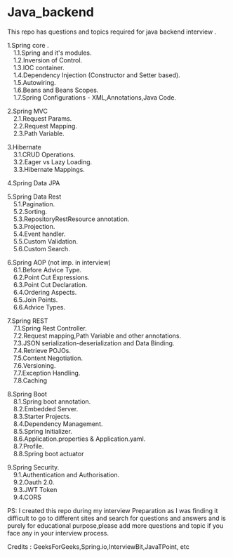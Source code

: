 # Java_backend

This repo has questions and topics required for java backend interview .

1.Spring core .\
&emsp;1.1.Spring and it's modules. \
&emsp;1.2.Inversion of Control. \
&emsp;1.3.IOC container. \
&emsp;1.4.Dependency Injection (Constructor and Setter based). \
&emsp;1.5.Autowiring. \
&emsp;1.6.Beans and Beans Scopes. \
&emsp;1.7.Spring Configurations - XML,Annotations,Java Code. 

2.Spring MVC \
&emsp;2.1.Request Params. \
&emsp;2.2.Request Mapping. \
&emsp;2.3.Path Variable. 

3.Hibernate \
&emsp;3.1.CRUD Operations. \
&emsp;3.2.Eager vs Lazy Loading. \
&emsp;3.3.Hibernate Mappings. 

4.Spring Data JPA

5.Spring Data Rest \
&emsp;5.1.Pagination. \
&emsp;5.2.Sorting. \
&emsp;5.3.RepositoryRestResource annotation. \
&emsp;5.3.Projection. \
&emsp;5.4.Event handler. \
&emsp;5.5.Custom Validation. \
&emsp;5.6.Custom Search. 

6.Spring AOP (not imp. in interview) \
&emsp;6.1.Before Advice Type. \
&emsp;6.2.Point Cut Expressions. \
&emsp;6.3.Point Cut Declaration. \
&emsp;6.4.Ordering Aspects. \
&emsp;6.5.Join Points. \
&emsp;6.6.Advice Types.

7.Spring REST \
&emsp;7.1.Spring Rest Controller. \
&emsp;7.2.Request mapping,Path Variable and other annotations. \
&emsp;7.3.JSON serialization-deserialization and Data Binding. \
&emsp;7.4.Retrieve POJOs.  \
&emsp;7.5.Content Negotiation. \
&emsp;7.6.Versioning. \
&emsp;7.7.Exception Handling. \
&emsp;7.8.Caching

8.Spring Boot \
&emsp;8.1.Spring boot annotation. \
&emsp;8.2.Embedded Server. \
&emsp;8.3.Starter Projects. \
&emsp;8.4.Dependency Management. \
&emsp;8.5.Spring Initializer. \
&emsp;8.6.Application.properties & Application.yaml. \
&emsp;8.7.Profile.\
&emsp;8.8.Spring boot actuator 

9.Spring Security. \
&emsp;9.1.Authentication and Authorisation. \
&emsp;9.2.Oauth 2.0. \
&emsp;9.3.JWT Token \
&emsp;9.4.CORS


PS: I created this repo during my interview Preparation as I was finding it difficult to go to different sites and search for questions and answers and is purely for educational purpose,please add more questions and topic if you face any in your interview process.

Credits : GeeksForGeeks,Spring.io,InterviewBit,JavaTPoint, etc
